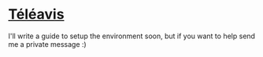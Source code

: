 # [Téléavis](https://filieres.rezel.net/)

I'll write a guide to setup the environment soon, but if you want to help send me a private message :)
